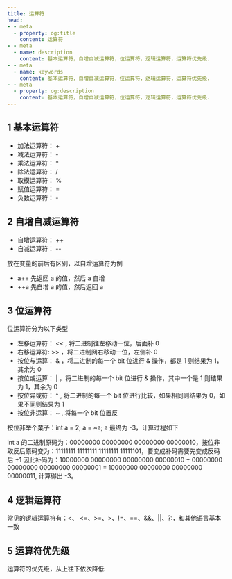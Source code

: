 ```yaml
---
title: 运算符
head:
- - meta
  - property: og:title
    content: 运算符
- - meta
  - name: description
    content: 基本运算符，自增自减运算符，位运算符，逻辑运算符，运算符优先级.
- - meta
  - name: keywords
    content: 基本运算符，自增自减运算符，位运算符，逻辑运算符，运算符优先级.
- - meta
  - property: og:description
    content: 基本运算符，自增自减运算符，位运算符，逻辑运算符，运算符优先级.
---
```


## 1 基本运算符

* 加法运算符： + 
* 减法运算符： - 
* 乘法运算符： * 
* 除法运算符： /
* 取模运算符： %
* 赋值运算符： =
* 负数运算符： -

## 2 自增自减运算符

* 自增运算符： ++
* 自减运算符： --

放在变量的前后有区别，以自增运算符为例

* a++ 先返回 a 的值，然后 a 自增
* ++a 先自增 a 的值，然后返回 a

## 3 位运算符

位运算符分为以下类型

* 左移运算符： <<  , 将二进制往左移动一位，后面补 0 
* 右移运算符:  >>  ，将二进制网右移动一位，左侧补 0
* 按位与运算：  &  ，将二进制的每一个 bit 位进行 & 操作，都是 1 则结果为 1，其余为 0
* 按位或运算：  |  ，将二进制的每一个 bit 位进行 & 操作，其中一个是 1 则结果为 1，其余为 0
* 按位异或符：  ^  , 将二进制的每一个 bit 位进行比较，如果相同则结果为 0，如果不同则结果为 1
* 按位非运算：  ~  , 将每一个 bit 位置反

按位非举个栗子：int a = 2; a = ~a; a 最终为 -3，计算过程如下

int a 的二进制原码为：00000000 00000000 00000000 00000010，按位非取反后原码变为：11111111 11111111 11111111 11111101，要变成补码需要先变成反码后 +1 因此补码为：10000000 00000000 00000000 00000010 + 00000000 00000000 00000000 00000001 = 10000000 00000000 00000000 00000011, 计算得出 -3。

## 4 逻辑运算符

常见的逻辑运算符有：<、 <=、>=、>、!=、==、&&、||、?:，和其他语言基本一致

## 5 运算符优先级

运算符的优先级，从上往下依次降低
